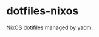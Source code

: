 # dotfiles-nixos

[NixOS](https://nixos.org/) dotifiles managed by [yadm](https://github.com/TheLocehiliosan/yadm).
